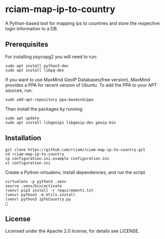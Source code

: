 # rciam-map-ip-to-country
A Python-based tool for mapping ips to countries and store the respective login information to a DB.
## Prerequisites
For installing psycopg2 you will need to run:
```
sudo apt install python3-dev
sudo apt install libpq-dev
```
If you want to use MaxMind GeoIP Databases(free version), MaxMind provides a PPA for recent version of Ubuntu. To add the PPA to your APT sources, run:
```
sudo add-apt-repository ppa:maxmind/ppa
```
Then install the packages by running:
```
sudo apt update
sudo apt install libgeoip1 libgeoip-dev geoip-bin
```

## Installation
```
git clone https://github.com/rciam/rciam-map-ip-to-country.git
cd rciam-map-ip-to-country
cp configuration.ini.example configuration.ini
vi configuration.ini
```

Create a Python virtualenv, install dependencies, and run the script
```
virtualenv -p python3 .venv
source .venv/bin/activate
(venv) pip3 install -r requirements.txt
(venv) python3 -m Utils.install
(venv) python3 ipToCountry.py
🍺
```

## License
Licensed under the Apache 2.0 license, for details see LICENSE.



